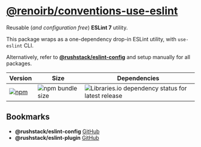 # [@renoirb/conventions-use-eslint][repo-url]

[repo-url]: https://github.com/renoirb/experiments-201908-rush-typescript-just-bili-monorepo/tree/v1.x-dev/conventions/use-eslint

Reusable (*and configuration free*) **ESLint 7** utility.

This package wraps as a one-dependency drop-in ESLint utility, with `use-eslint` CLI.

Alternatively, refer to [**@rushstack/eslint-config**](https://github.com/microsoft/rushstack/tree/%40rushstack/eslint-config_v1.0.2/stack/eslint-config#usage) and setup manually for all packages.

| Version                                                                                                                                                                                          | Size                                                                                                              | Dependencies                                                                                                                                                                             |
| ------------------------------------------------------------------------------------------------------------------------------------------------------------------------------------------------ | ----------------------------------------------------------------------------------------------------------------- | ---------------------------------------------------------------------------------------------------------------------------------------------------------------------------------------- |
| [![npm](https://img.shields.io/npm/v/%40renoirb%2Fconventions-use-eslint?style=flat-square&logo=appveyor&label=npm&logo=npm)](https://www.npmjs.com/package/%40renoirb%2Fconventions-use-eslint) | ![npm bundle size](https://img.shields.io/bundlephobia/min/%40renoirb%2Fconventions-use-eslint?style=flat-square) | ![Libraries.io dependency status for latest release](https://img.shields.io/librariesio/release/npm/%40renoirb%2Fconventions-use-eslint?style=flat-square&logo=appveyor&logo=dependabot) |

## Bookmarks

- **@rushstack/eslint-config** [GitHub](https://github.com/microsoft/rushstack/tree/%40rushstack/eslint-config_v1.0.2/stack/eslint-config)
- **@rushstack/eslint-plugin** [GitHub](https://github.com/microsoft/rushstack/tree/%40rushstack/eslint-config_v1.0.2/stack/eslint-plugin)
